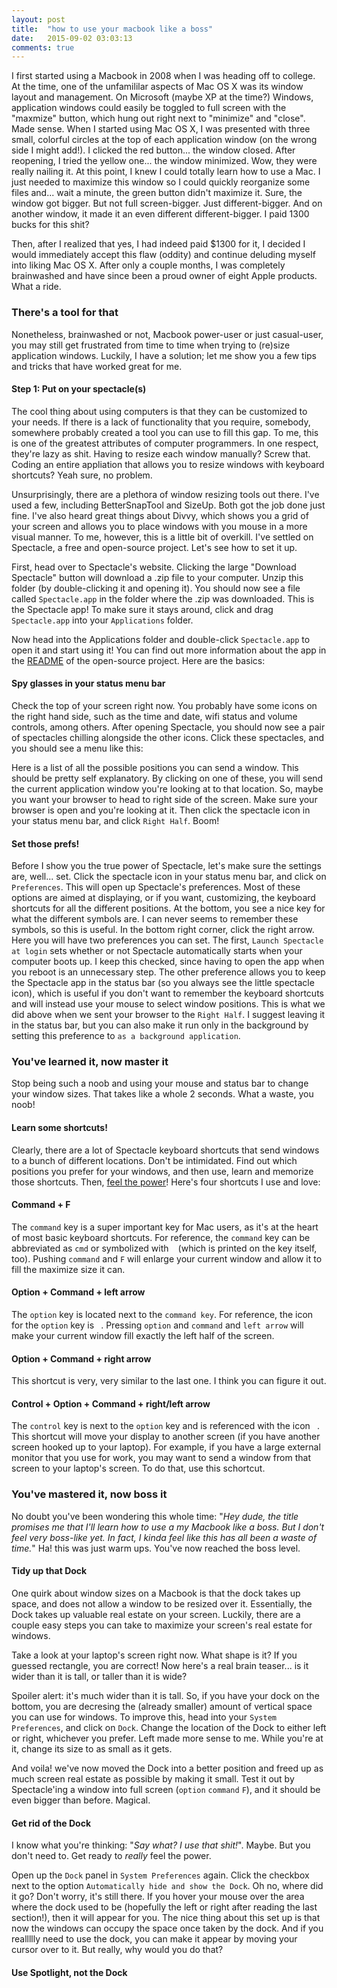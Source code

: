 ```yaml
---
layout: post
title:  "how to use your macbook like a boss"
date:   2015-09-02 03:03:13
comments: true
---
```

I first started using a Macbook in 2008 when I was heading off to college. At the time, one of the unfamililar aspects of Mac OS X was its window layout and management. On Microsoft (maybe XP at the time?) Windows, application windows could easily be toggled to full screen with the "maxmize" button, which hung out right next to "minimize" and "close". Made sense. When I started using Mac OS X, I was presented with three small, colorful circles at the top of each application window (on the wrong side I might add!). I clicked the red button... the window closed. After reopening, I tried the yellow one... the window minimized. Wow, they were really nailing it. At this point, I knew I could totally learn how to use a Mac. I just needed to maximize this window so I could quickly reorganize some files and... wait a minute, the green button didn't maximize it. Sure, the window got bigger. But not full screen-bigger. Just different-bigger. And on another window, it made it an even different different-bigger. I paid 1300 bucks for this shit?

Then, after I realized that yes, I had indeed paid $1300 for it, I decided I would immediately accept this flaw (oddity) and continue deluding myself into liking Mac OS X. After only a couple months, I was completely brainwashed and have since been a proud owner of eight Apple products. What a ride.

### There's a tool for that

Nonetheless, brainwashed or not, Macbook power-user or just casual-user, you may still get frustrated from time to time when trying to (re)size application windows. Luckily, I have a solution; let me show you a few tips and tricks that have worked great for me.

#### Step 1: Put on your spectacle(s)

The cool thing about using computers is that they can be customized to your needs. If there is a lack of functionality that you require, somebody, somewhere probably created a tool you can use to fill this gap. To me, this is one of the greatest attributes of computer programmers. In one respect, they're lazy as shit. Having to resize each window manually? Screw that. Coding an entire appliation that allows you to resize windows with keyboard shortcuts? Yeah sure, no problem.

Unsurprisingly, there are a plethora of window resizing tools out there. I've used a few, including BetterSnapTool and SizeUp. Both got the job done just fine. I've also heard great things about Divvy, which shows you a grid of your screen and allows you to place windows with you mouse in a more visual manner. To me, however, this is a little bit of overkill. I've settled on Spectacle, a free and open-source project. Let's see how to set it up.

First, head over to Spectacle's website. Clicking the large "Download Spectacle" button will download a .zip file to your computer. Unzip this folder (by double-clicking it and opening it). You should now see a file called `Spectacle.app` in the folder where the .zip was downloaded. This is the Spectacle app! To make sure it stays around, click and drag `Spectacle.app` into your `Applications` folder. 

Now head into the Applications folder and double-click `Spectacle.app` to open it and start using it! You can find out more information about the app in the [README](https://github.com/eczarny/spectacle) of the open-source project. Here are the basics:

#### Spy glasses in your status menu bar

Check the top of your screen right now. You probably have some icons on the right hand side, such as the time and date, wifi status and volume controls, among others. After opening Spectacle, you should now see a pair of spectacles chilling alongside the other icons. Click these spectacles, and you should see a menu like this: 

Here is a list of all the possible positions you can send a window. This should be pretty self explanatory. By clicking on one of these, you will send the current application window you're looking at to that location. So, maybe you want your browser to head to right side of the screen. Make sure your browser is open and you're looking at it. Then click the spectacle icon in your status menu bar, and click `Right Half`. Boom!

#### Set those prefs!

Before I show you the true power of Spectacle, let's make sure the settings are, well... set. Click the spectacle icon in your status menu bar, and click on `Preferences`. This will open up Spectacle's preferences. Most of these options are aimed at displaying, or if you want, customizing, the keyboard shortcuts for all the different positions. At the bottom, you see a nice key for what the different symbols are. I can never seems to remember these symbols, so this is useful. In the bottom right corner, click the right arrow. Here you will have two preferences you can set. The first, `Launch Spectacle at login` sets whether or not Spectacle automatically starts when your computer boots up. I keep this checked, since having to open the app when you reboot is an unnecessary step. The other preference allows you to keep the Spectacle app in the status bar (so you always see the little spectacle icon), which is useful if you don't want to remember the keyboard shortcuts and will instead use your mouse to select window positions. This is what we did above when we sent your browser to the `Right Half`.  I suggest leaving it in the status bar, but you can also make it run only in the background by setting this preference to `as a background application`.

### You've learned it, now master it

Stop being such a noob and using your mouse and status bar to change your window sizes. That takes like a whole 2 seconds. What a waste, you noob!

#### Learn some shortcuts!

Clearly, there are a lot of Spectacle keyboard shortcuts that send windows to a bunch of different locations. Don't be intimidated. Find out which positions you prefer for your windows, and then use, learn and memorize those shortcuts. Then, [feel the power](https://youtu.be/b3c1RORu_Bs)! Here's four shortcuts I use and love:

#### Command + F

The `command` key is a super important key for Mac users, as it's at the heart of most basic keyboard shortcuts. For reference, the `command` key can be abbreviated as `cmd` or symbolized with ` ` (which is printed on the key itself, too). Pushing `command` and `F` will enlarge your current window and allow it to fill the maximize size it can.

#### Option + Command + left arrow 

The `option` key is located next to the `command key`. For reference, the icon for the `option` key is ` `. Pressing `option` and `command` and `left arrow` will make your current window fill exactly the left half of the screen. 

#### Option + Command + right arrow 

This shortcut is very, very similar to the last one. I think you can figure it out. 

#### Control + Option + Command + right/left arrow

The `control` key is next to the `option` key and is referenced with the icon ` `. This shortcut will move your display to another screen (if you have another screen hooked up to your laptop). For example, if you have a large external monitor that you use for work, you may want to send a window from that screen to your laptop's screen. To do that, use this schortcut. 

### You've mastered it, now boss it 

No doubt you've been wondering this whole time: "*Hey dude, the title promises me that I'll learn how to use a my Macbook like a boss. But I don't feel very boss-like yet. In fact, I kinda feel like this has all been a waste of time.*" Ha! this was just warm ups. You've now reached the boss level.

#### Tidy up that Dock

One quirk about window sizes on a Macbook is that the dock takes up space, and does not allow a window to be resized over it. Essentially, the Dock takes up valuable real estate on your screen. Luckily, there are a couple easy steps you can take to maximize your screen's real estate for windows.

Take a look at your laptop's screen right now. What shape is it? If you guessed rectangle, you are correct! Now here's a real brain teaser... is it wider than it is tall, or taller than it is wide?

Spoiler alert: it's much wider than it is tall. So, if you have your dock on the bottom, you are decresing the (already smaller) amount of vertical space you can use for windows. To improve this, head into your `System Preferences`, and click on `Dock`. Change the location of the Dock to either left or right, whichever you prefer. Left made more sense to me. While you're at it, change its size to as small as it gets. 

And voila! we've now moved the Dock into a better position and freed up as much screen real estate as possible by making it small. Test it out by Spectacle'ing a window into full screen (`option` `command` `F`), and it should be even bigger than before. Magical.

#### Get rid of the Dock

I know what you're thinking: "*Say what? I use that shit!*". Maybe. But you don't need to. Get ready to *really* feel the power. 

Open up the `Dock` panel in `System Preferences` again. Click the checkbox next to the option `Automatically hide and show the Dock`. Oh no, where did it go? Don't worry, it's still there. If you hover your mouse over the area where the dock used to be (hopefully the left or right after reading the last section!), then it will appear for you. The nice thing about this set up is that now the windows can occupy the space once taken by the dock. And if you reallllly need to use the dock, you can make it appear by moving your cursor over to it. But really, why would you do that?

#### Use Spotlight, not the Dock
